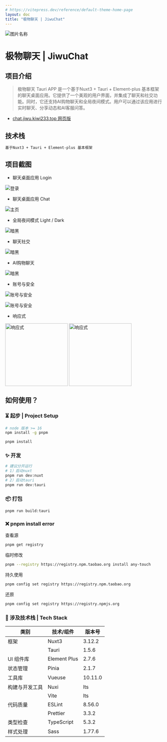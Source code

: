```yaml
---
# https://vitepress.dev/reference/default-theme-home-page
layout: doc
title: "极物聊天 | JiwuChat"
---
```



<script setup lang="ts">
import PublicResource from '../.vitepress/compnents/PublicResource.vue'
</script>

<div text-center flex-row-c-c flex-col>
  <img class="!border-none w-8em h-8em" src="../public/index/jiwuchat-tauri.png" alt="图片名称"  />
</div>

# 极物聊天 | JiwuChat

<!-- 公开仓库 -->
<PublicResource author="KiWi233333" repo="jiwu-mall-chat-tauri" />

## 项目介绍

>极物聊天 Tauri APP 是一个基于Nuxt3 + Tauri + Element-plus 基本框架的聊天桌面应用。它提供了一个美观的用户界面，并集成了聊天和社交功能。同时，它还支持AI购物聊天和全局夜间模式。用户可以通过该应用进行实时聊天、分享动态和AI客服问答。
>

- [chat.jiwu.kiwi233.top 网页版](https://chat.jiwu.kiwi233.top/)

## 技术栈

```txt
基于Nuxt3 + Tauri + Element-plus 基本框架
```

## 项目截图

- 聊天桌面应用 Login

![登录](./assets/极物聊天/login.png)

- 聊天桌面应用 Chat

![主页](./assets/极物聊天/chat.png)

- 全局夜间模式 Light / Dark

![暗黑](./assets/极物聊天/chat1.png)

- 聊天社交

![暗黑](./assets/极物聊天/chat2.png)

- AI购物聊天

![暗黑](./assets/极物聊天/chat3.png)

- 账号与安全

![账号与安全](./assets/极物聊天/chat4.png)

![账号与安全](./assets/极物聊天/chat5.png)

- 响应式

<img src="./assets/极物聊天/chat7.png" width = "200" alt="响应式" align=center />
<img src="./assets/极物聊天/chat8.png" width = "200" alt="响应式" align=center />

## 如何使用？

### ⏳ 起步 | Project Setup

```sh
# node 版本 >= 16
npm install -g pnpm

pnpm install
```

### ✨ 开发

```sh
# 建议分开运行
# 1）启动nuxt
pnpm run dev:nuxt 
# 2）启动tauri
pnpm run dev:tauri 
```

### 📦 打包

```sh
pnpm run build:tauri
```

### ❌ pnpm install error

查看源

```sh
pnpm get registry 
```

临时修改

```sh
pnpm --registry https://registry.npm.taobao.org install any-touch
```

持久使用

```sh
pnpm config set registry https://registry.npm.taobao.org
```

还原

```sh
pnpm config set registry https://registry.npmjs.org
```

### 🔧 涉及技术栈 | Tech Stack

| 类别         | 技术/组件          | 版本号       |
| ------------- | ------------------ | ------------ |
| 框架         | Nuxt3              | 3.12.2       |
|              | Tauri              | 1.5.6        |
| UI 组件库     | Element Plus       | 2.7.6        |
| 状态管理     | Pinia              | 2.1.7        |
| 工具库       | Vueuse             | 10.11.0      |
| 构建与开发工具 | Nuxi               | lts        |
|              | Vite               | lts         |
| 代码质量     | ESLint             | 8.56.0       |
|              | Prettier           | 3.3.2        |
| 类型检查     | TypeScript         | 5.3.2        |
| 样式处理     | Sass               | 1.77.6       |
